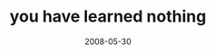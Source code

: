 ---
layout: base.njk
title : 'you have learned nothing' 
view_title : 'you have learned nothing' 
year : '2008' 
date : '2008-05-30' 
img_file : '/drawing/youhavelearnednothing.jpg' 
html_file : 'youhavelearnednothing' 
next_html : 'itisjustenoughtoknowyoureoutthere.html' 
year_order : '231' 
permalink : "title/{{html_file}}.html"
---